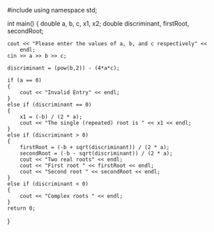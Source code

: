 #include <iostream>
using namespace std;

int main()
{
	double a, b, c, x1, x2;
	double discriminant, firstRoot, secondRoot;

	cout << "Please enter the values of a, b, and c respectively" <<
		endl;
	cin >> a >> b >> c;

	discriminant = (pow(b,2)) - (4*a*c);

	if (a == 0)
	{
		cout << "Invalid Entry" << endl;
	}
	else if (discriminant == 0)
	{
		x1 = (-b) / (2 * a);
		cout << "The single (repeated) root is " << x1 << endl;
	}
	else if (discriminant > 0)
	{
		firstRoot = (-b + sqrt(discriminant)) / (2 * a);
		secondRoot = (-b - sqrt(discriminant)) / (2 * a);
		cout << "Two real roots" << endl;
		cout << "First root " << firstRoot << endl;
		cout << "Second root " << secondRoot << endl;
	}
	else if (discriminant < 0)
	{
		cout << "Complex roots " << endl;
	}
	return 0;
}
